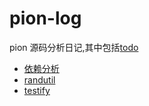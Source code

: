 # pion-log

pion 源码分析日记,其中包括[todo](/todo.md)

- [依赖分析](/dep.md)
- [randutil](/randutil.md)
- [testify](/testify.md)
